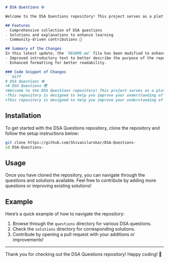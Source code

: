```markdown
# DSA Questions 🌐

Welcome to the DSA Questions repository! This project serves as a platform for developers and learners to practice and enhance their skills in Data Structures and Algorithms (DSA).

## Features
- Comprehensive collection of DSA questions
- Solutions and explanations to enhance learning
- Community-driven contributions 🌟

## Summary of the Changes
In this latest update, the `README.md` file has been modified to enhance clarity and provide better guidance for users. Key changes include:
- Improved introductory text to better describe the purpose of the repository.
- Enhanced formatting for better readability.

### Code Snippet of Changes
```diff
# DSA Questions 🌐
+# DSA Questions 🌏
+Welcome to the DSA Questions repository! This project serves as a platform for developers and learners to practice and enhance their skills in Data Structures and Algorithms (DSA).
-This repository is designed to help you improve your understanding of various data structures and algorithms through a collection of questions and solutions.
+This repository is designed to help you improve your understanding of various data structures and algorithms through a collection of questions and solutions.
```

## Installation
To get started with the DSA Questions repository, clone the repository and follow the setup instructions below:

```bash
git clone https://github.com/Shivanilarokar/DSA-Questions-
cd DSA-Questions-
```

## Usage
Once you have cloned the repository, you can navigate through the questions and solutions available. Feel free to contribute by adding more questions or improving existing solutions!

## Example
Here’s a quick example of how to navigate the repository:

1. Browse through the `questions` directory for various DSA questions.
2. Check the `solutions` directory for corresponding solutions.
3. Contribute by opening a pull request with your additions or improvements!

---

Thank you for checking out the DSA Questions repository! Happy coding! 🚀
```